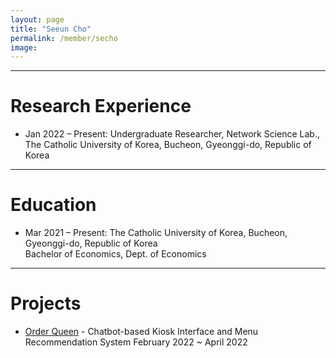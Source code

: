 ```yaml
---
layout: page
title: "Seeun Cho"
permalink: /member/secho
image: 
---
```


***

Research Experience
============
* Jan 2022 – Present: Undergraduate Researcher, Network Science Lab., The Catholic University of Korea, Bucheon, Gyeonggi-do, Republic of Korea

***

Education
============
* Mar 2021 – Present: The Catholic University of Korea, Bucheon, Gyeonggi-do, Republic of Korea <br> Bachelor of Economics, Dept. of Economics

***

Projects
============
* [Order Queen](http://www.orderqueen.co.kr/) - Chatbot-based Kiosk Interface and Menu Recommendation System 
  February 2022 ~ April 2022
